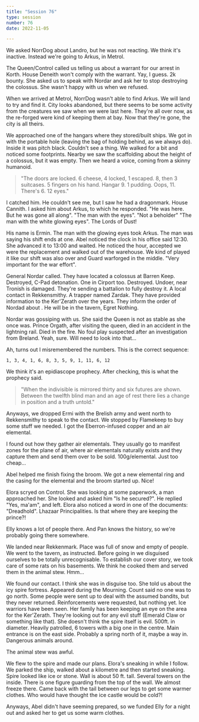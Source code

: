 ```yaml
---
title: "Session 76"
type: session
number: 76
date: 2022-11-05

---
```


We asked NorrDog about Landro, but he was not reacting. We think it's inactive. Instead we're going to Arkus, in Metrol.

The Queen/Control called us telling us about a warrant for our arrest in Korth. House Deneith won't comply with the warrant. Yay, I guess. 2k bounty.
She asked us to speak with Nordar and ask her to stop destroying the colossus. She wasn't happy with us when we refused.

When we arrived at Metrol, NorrDog wasn't able to find Arkus. We will land to try and find it. City looks abandoned, but there seems to be some activity from the creatures we saw when we were last here. They're all over now, as the re-forged were kind of keeping them at bay. Now that they're gone, the city is all theirs.

We approached one of the hangars where they stored/built ships. We got in with the portable hole (leaving the bag of holding behind, as we always do). Inside it was pitch black. Couldn't see a thing. We walked for a bit and noticed some footprints. Nearby we saw the scaffolding about the height of a colossus, but it was empty. Then we heard a voice, coming from a skinny humanoid.

> "The doors are locked. 6 cheese, 4 locked, 1 escaped. 8, then 3 suitcases. 5 fingers on his hand. Hangar 9. 1 pudding. Oops, 11. There's 6. 12 eyes."

I catched him. He couldn't see me, but I saw he had a dragonmark. House Cannith. I asked him about Arkus, to which he responded. "He was here. But he was gone all along". "The man with the eyes". "Not a beholder" "The man with the white glowing eyes". The Lords of Dust!

His name is Ermin. The man with the glowing eyes took Arkus.
The man was saying his shift ends at one. Abel noticed the clock in his office said 12:30. She advanced it to 13:00 and waited. He noticed the hour, accepted we were the replacement and walked out of the warehouse. We kind of played it like our shift was also over and
Guard warforged in the middle. "Very important for the war effort".

General Nordar called. They have located a colossus at Barren Keep. Destroyed, C-Pad detonation. One in Cirport too. Destroyed. Undoer, near Tronish is damaged. They're sending a battalion to fully destroy it.
A local contact in Rekkensmithy. A trapper named Zardak. They have provided information to the Ker'Zerath over the years. They inform the order of Nordad about . He will be in the tavern, Egret Nothing.

Nordar was gossiping with us. She said the Queen is not as stable as she once was. Prince Orgath, after visiting the queen, died in an accident in the lightning rail. Died in the fire. No foul play suspected after an investigation from Breland. Yeah, sure. Will need to look into that…

Ah, turns out I misremembered the numbers. This is the correct sequence:

```
1, 3, 4, 1, 6, 8, 3, 5, 9, 1, 11, 6, 12
```

We think it's an epidiascope prophecy. After checking, this is what the prophecy said.

> "When the indivisible is mirrored thirty and six futures are shown.  Between the twelfth blind man and an age of rest there lies a change in position and a truth untold."

Anyways, we dropped Ermi with the Brelish army and went north to Rekkensmithy to speak to the contact. We stopped by Flamekeep to buy some stuff we needed. I got the Eberron-infused copper and an air elemental.

I found out how they gather air elementals. They usually go to manifest zones for the plane of air, where air elementals naturally exists and they capture them and send them over to be sold. 100g/elemental. Just too cheap…

Abel helped me finish fixing the broom. We got a new elemental ring and the casing for the elemental and the broom started up. Nice!

Elora scryed on Control. She was looking at some paperwork, a man approached her. She looked and asked him "Is he secured?". He replied "Yes, ma'am", and left. Elora also noticed a word in one of the documents: "Dreadhold". Lhazaar Principalities.
Is that where they are keeping the prince?!

Elly knows a lot of people there. And Pan knows the history, so we're probably going there somewhere.

We landed near Rekkenmark. Place was full of snow and empty of people. We went to the tavern, as instructed. Before going in we disguised ourselves to be totally unrecognisable. To establish our cover story, we took care of some rats on his basements. We think he cooked them and served them in the animal stew. Hmm…

We found our contact. I think she was in disguise too. She told us about the icy spire fortress. Appeared during the Mourning. Count said no one was to go north. Some people were sent up to deal with the assumed bandits, but they never returned. Reinforcements were requested, but nothing yet. Ice warriors have been seen.
Her family has been keeping an eye on the area for the Ker'Zerath. They're looking out for any evil stuff (Emerald Claw or something like that). She doesn't think the spire itself is evil. 500ft. in diameter. Heavily patrolled, 6 towers with a big one in the centre. Main entrance is on the east side. Probably a spring north of it, maybe a way in. Dangerous animals around.

The animal stew was awful.

We flew to the spire and made our plans. Elora's sneaking in while I follow. We parked the ship, walked about a kilometre and then started sneaking. Spire looked like ice or stone. Wall is about 50 ft. tall. Several towers on the inside. There is one figure guarding from the top of the wall.
We almost freeze there. Came back with the tail between our legs to get some warmer clothes. Who would have thought the ice castle would be cold?!

Anyways, Abel didn't have seeming prepared, so we funded Elly for a night out and asked her to get us some warm clothes.

